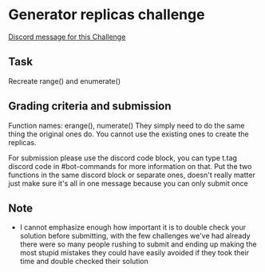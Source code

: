 # Generator replicas challenge

[Discord message for this Challenge](https://discordapp.com/channels/501090983539245061/680851798340272141/719570962802016276)

## Task

Recreate range() and enumerate()

## Grading criteria and submission

Function names: erange(), numerate()
They simply need to do the same thing the original ones do. You cannot use the existing ones to create the replicas.

For submission please use the discord code block, you can type t.tag discord code in #bot-commands for more information on that. Put the two functions in the same discord block or separate ones, doesn't really matter just make sure it's all in one message because you can only submit once

## Note

- I cannot emphasize enough how important it is to double check your solution before submitting, with the few challenges we've had already there were so many people rushing to submit and ending up making the most stupid mistakes they could have easily avoided if they took their time and double checked their solution
